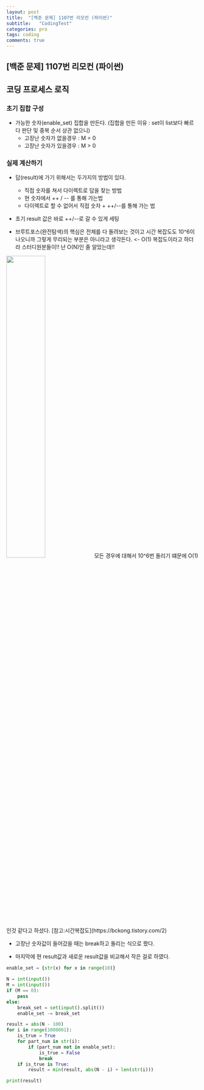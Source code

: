 ```yaml
---
layout: post
title:  "[백준 문제] 1107번 리모컨 (파이썬)"
subtitle:   "CodingTest"
categories: pro
tags: coding
comments: true
---
```


## [백준 문제] 1107번 리모컨 (파이썬)


## 코딩 프로세스 로직

### 초기 집합 구성
- 가능한 숫자(enable_set) 집합을 만든다. (집합을 만든 이유 : set이 list보다 빠르다 판단 및 중복 순서 상관 없으니)
    - 고장난 숫자가 없을경우 : M = 0
    - 고장난 숫자가 있을경우 : M > 0

### 실제 계산하기
- 답(result)에 가기 위해서는 두가지의 방법이 있다.
    - 직접 숫자를 쳐서 다이렉트로 답을 찾는 방법
    - 현 숫자에서 ++ / -- 를 통해 가는법
    - 다이렉트로 할 수 없어서 직접 숫자 + ++/--를 통해 가는 법

- 초기 result 값은 바로 ++/--로 갈 수 있게 세팅

- 브루트포스(완전탐색)의 핵심은 전체를 다 돌려보는 것이고 시간 복잡도도 10^6이 나오니까 그렇게 무리되는 부분은 아니라고 생각든다. <- O(1) 복잡도이라고 하더라 스터디원분들이!! 난 O(N)인 줄 알았는데!!  
<img src="https://img1.daumcdn.net/thumb/R1280x0/?scode=mtistory2&fname=http%3A%2F%2Fcfile8.uf.tistory.com%2Fimage%2F2436BD4758FA1031116CD1" width="45%">  
모든 경우에 대해서 10^6번 돌리기 떄문에 O(1)인것 같다고 하셨다.  
[참고:시간복잡도](https://bckong.tistory.com/2)  

- 고장난 숫자값이 들어갔을 때는 break하고 돌리는 식으로 짰다.

- 마지막에 현 result값과 새로운 result값을 비교해서 작은 걸로 하였다.


```python
enable_set = {str(x) for x in range(10)}

N = int(input())
M = int(input())
if (M == 0):
    pass
else:
    break_set = set(input().split())
    enable_set -= break_set

result = abs(N - 100)
for i in range(1000001):
    is_true = True
    for part_num in str(i):
        if (part_num not in enable_set):
            is_true = False
            break
    if is_true is True:
        result = min(result, abs(N - i) + len(str(i)))

print(result)
```
